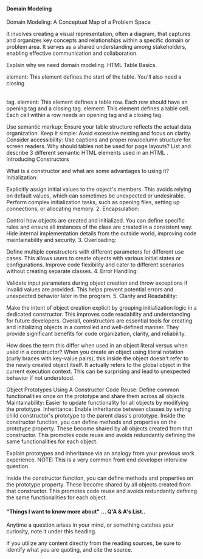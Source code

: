 #### Domain Modeling
Domain Modeling: A Conceptual Map of a Problem Space

It involves creating a visual representation, often a diagram, that captures and organizes key concepts and relationships within a specific domain or problem area.
It serves as a shared understanding among stakeholders, enabling effective communication and collaboration.

Explain why we need domain modeling.
HTML Table Basics.

<table> element: This element defines the start of the table. You'll also need a closing </table> tag.
<tr> element: This element defines a table row. Each row should have an opening <tr> tag and a closing </tr> tag.
<td> element: This element defines a table cell. Each cell within a row needs an opening <td> tag and a closing </td> tag.

Use semantic markup: Ensure your table structure reflects the actual data organization.
Keep it simple: Avoid excessive nesting and focus on clarity.
Consider accessibility: Use captions and proper row/column structure for screen readers.
Why should tables not be used for page layouts?
List and describe 3 different semantic HTML elements used in an HTML <table>.
Introducing Constructors

What is a constructor and what are some advantages to using it?
Initialization:

Explicitly assign initial values to the object's members. This avoids relying on default values, which can sometimes be unexpected or undesirable.
Perform complex initialization tasks, such as opening files, setting up connections, or allocating memory.
2. Encapsulation:

Control how objects are created and initialized. You can define specific rules and ensure all instances of the class are created in a consistent way.
Hide internal implementation details from the outside world, improving code maintainability and security.
3. Overloading:

Define multiple constructors with different parameters for different use cases. This allows users to create objects with various initial states or configurations.
Improve code flexibility and cater to different scenarios without creating separate classes.
4. Error Handling:

Validate input parameters during object creation and throw exceptions if invalid values are provided. This helps prevent potential errors and unexpected behavior later in the program.
5. Clarity and Readability:

Make the intent of object creation explicit by grouping initialization logic in a dedicated constructor. This improves code readability and understanding for future developers.
Overall, constructors are essential tools for creating and initializing objects in a controlled and well-defined manner. They provide significant benefits for code organization, clarity, and reliability.


How does the term this differ when used in an object literal versus when used in a constructor?
When you create an object using literal notation (curly braces with key-value pairs), this inside the object doesn't refer to the newly created object itself. It actually refers to the global object in the current execution context. This can be surprising and lead to unexpected behavior if not understood.

Object Prototypes Using A Constructor
Code Reuse: Define common functionalities once on the prototype and share them across all objects.
Maintainability: Easier to update functionality for all objects by modifying the prototype.
Inheritance: Enable inheritance between classes by setting child constructor's prototype to the parent class's prototype.
Inside the constructor function, you can define methods and properties on the prototype property. These become shared by all objects created from that constructor.
This promotes code reuse and avoids redundantly defining the same functionalities for each object.

Explain prototypes and inheritance via an analogy from your previous work experience.
NOTE: This is a very common front end developer interview question

Inside the constructor function, you can define methods and properties on the prototype property. These become shared by all objects created from that constructor.
This promotes code reuse and avoids redundantly defining the same functionalities for each object.

#### "Things I want to know more about" ... Q'A & A's List..

Anytime a question arises in your mind, or something catches your curiosity, note it under this heading.

If you utilize any content directly from the reading sources, be sure to identify what you are quoting, and cite the source.
